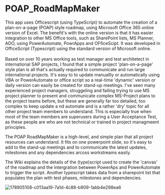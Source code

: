 # POAP_RoadMapMaker
This app uses Officescript (using TypeScript) to automate the creation of a plan-on-a-page (POAP) style roadmap, using Microsoft Office 365 online version of Excel. The benefit's with the online version is that it has easier integration to other MS Office tools, such as SharePoint lists, MS Planner, ADO, using PowerAutomate, PowrApps and OFficeScipt. It was developed in OfficeScript (Typescript) using the standard version of Microsoft online. <br>  
Based on over 10 years working as test manager and test architetect in international SAP projects, I found that a simple project 'plan-on-a-page' style plan is all that's actually required to communicate and run large international projects. It's easy to to update manuallly or automatically using VBA or PowerAutomate or office script so a real-time 'dynamic' version or daily version can easily be created for stand-up meetings. I've seen many experienced project managers, struggeling and failing trying to use MS project planner to present and communicate complex MS-Project plans to the project teams before, but these are generally far too detailed, too complex to keep update a nd automate and is a rather 'dry' topic for all other project team members to understand. This is especially true when most of the team members are superusers during a User Acceptance Test, as these people are who are not technical or trained in project managmeent principles. <br>

The POAP RoadMapMaker is a high-level, and simple plan that all project resources can understand. It fits on one powerpoint slide, so it's easy to add to the stand-up meetings and to communicate the latest updates, milestones and any dependencies arcoss workstreams easily. <br>

The Wiki explains the details of the (type)script used to create the 'canvas' of the roadmap and the intergration between PowerAps and PowerAutomate to trigger the script. Another typescript takes data from a sharepoint list that populates the plan with test phases, milestones and dependencies. 

![178905108-c013aa19-7a1d-4c88-b909-1abb4e298ea6](https://user-images.githubusercontent.com/30213320/179339993-b428ad16-63fe-4dc8-bafe-d33b9d6acf8e.png)

